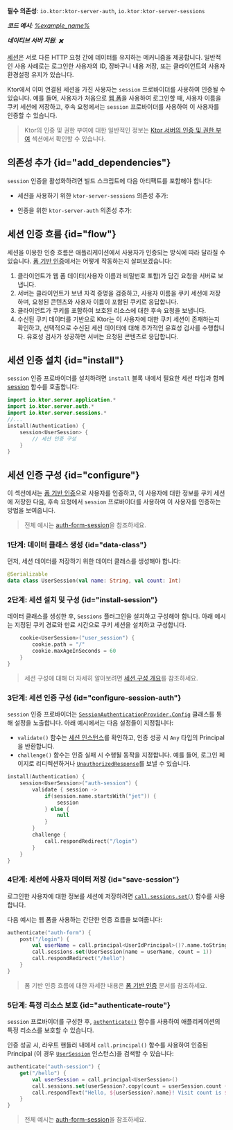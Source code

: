 [//]: # (title: Ktor 서버의 세션 인증)

<show-structure for="chapter" depth="2"/>

<tldr>
<p>
<b>필수 의존성</b>: <code>io.ktor:ktor-server-auth</code>, <code>io.ktor:ktor-server-sessions</code>
</p>
<var name="example_name" value="auth-form-session"/>
<p>
    <b>코드 예시</b>:
    <a href="https://github.com/ktorio/ktor-documentation/tree/%ktor_version%/codeSnippets/snippets/%example_name%">
        %example_name%
    </a>
</p>
<p>
    <b><Links href="/ktor/server-native" summary="Ktor는 Kotlin/Native를 지원하며 추가 런타임이나 가상 머신 없이 서버를 실행할 수 있게 해줍니다.">네이티브 서버</Links> 지원</b>: ✖️
</p>
</tldr>

[세션](server-sessions.md)은 서로 다른 HTTP 요청 간에 데이터를 유지하는 메커니즘을 제공합니다. 일반적인 사용 사례로는 로그인한 사용자의 ID, 장바구니 내용 저장, 또는 클라이언트의 사용자 환경설정 유지가 있습니다.

Ktor에서 이미 연결된 세션을 가진 사용자는 `session` 프로바이더를 사용하여 인증될 수 있습니다. 예를 들어, 사용자가 처음으로 [웹 폼](server-form-based-auth.md)을 사용하여 로그인할 때, 사용자 이름을 쿠키 세션에 저장하고, 후속 요청에서는 `session` 프로바이더를 사용하여 이 사용자를 인증할 수 있습니다.

> Ktor의 인증 및 권한 부여에 대한 일반적인 정보는 [Ktor 서버의 인증 및 권한 부여](server-auth.md) 섹션에서 확인할 수 있습니다.

## 의존성 추가 {id="add_dependencies"}
`session` 인증을 활성화하려면 빌드 스크립트에 다음 아티팩트를 포함해야 합니다:

* 세션을 사용하기 위한 `ktor-server-sessions` 의존성 추가:

  <var name="artifact_name" value="ktor-server-sessions"/>
  <Tabs group="languages">
      <TabItem title="Gradle (Kotlin)" group-key="kotlin">
          <code-block lang="Kotlin" code="              implementation(&quot;io.ktor:%artifact_name%:$ktor_version&quot;)"/>
      </TabItem>
      <TabItem title="Gradle (Groovy)" group-key="groovy">
          <code-block lang="Groovy" code="              implementation &quot;io.ktor:%artifact_name%:$ktor_version&quot;"/>
      </TabItem>
      <TabItem title="Maven" group-key="maven">
          <code-block lang="XML" code="              &lt;dependency&gt;&#10;                  &lt;groupId&gt;io.ktor&lt;/groupId&gt;&#10;                  &lt;artifactId&gt;%artifact_name%-jvm&lt;/artifactId&gt;&#10;                  &lt;version&gt;${ktor_version}&lt;/version&gt;&#10;              &lt;/dependency&gt;"/>
      </TabItem>
  </Tabs>

* 인증을 위한 `ktor-server-auth` 의존성 추가:

  <var name="artifact_name" value="ktor-server-auth"/>
  <Tabs group="languages">
      <TabItem title="Gradle (Kotlin)" group-key="kotlin">
          <code-block lang="Kotlin" code="              implementation(&quot;io.ktor:%artifact_name%:$ktor_version&quot;)"/>
      </TabItem>
      <TabItem title="Gradle (Groovy)" group-key="groovy">
          <code-block lang="Groovy" code="              implementation &quot;io.ktor:%artifact_name%:$ktor_version&quot;"/>
      </TabItem>
      <TabItem title="Maven" group-key="maven">
          <code-block lang="XML" code="              &lt;dependency&gt;&#10;                  &lt;groupId&gt;io.ktor&lt;/groupId&gt;&#10;                  &lt;artifactId&gt;%artifact_name%-jvm&lt;/artifactId&gt;&#10;                  &lt;version&gt;${ktor_version}&lt;/version&gt;&#10;              &lt;/dependency&gt;"/>
      </TabItem>
  </Tabs>

## 세션 인증 흐름 {id="flow"}

세션을 이용한 인증 흐름은 애플리케이션에서 사용자가 인증되는 방식에 따라 달라질 수 있습니다. [폼 기반 인증](server-form-based-auth.md)에서는 어떻게 작동하는지 살펴보겠습니다:

1. 클라이언트가 웹 폼 데이터(사용자 이름과 비밀번호 포함)가 담긴 요청을 서버로 보냅니다.
2. 서버는 클라이언트가 보낸 자격 증명을 검증하고, 사용자 이름을 쿠키 세션에 저장하며, 요청된 콘텐츠와 사용자 이름이 포함된 쿠키로 응답합니다.
3. 클라이언트가 쿠키를 포함하여 보호된 리소스에 대한 후속 요청을 보냅니다.
4. 수신된 쿠키 데이터를 기반으로 Ktor는 이 사용자에 대한 쿠키 세션이 존재하는지 확인하고, 선택적으로 수신된 세션 데이터에 대해 추가적인 유효성 검사를 수행합니다. 유효성 검사가 성공하면 서버는 요청된 콘텐츠로 응답합니다.

## 세션 인증 설치 {id="install"}
`session` 인증 프로바이더를 설치하려면 `install` 블록 내에서 필요한 세션 타입과 함께 [session](https://api.ktor.io/ktor-server/ktor-server-plugins/ktor-server-auth/io.ktor.server.auth/session.html) 함수를 호출합니다:

```kotlin
import io.ktor.server.application.*
import io.ktor.server.auth.*
import io.ktor.server.sessions.*
//...
install(Authentication) {
    session<UserSession> {
        // 세션 인증 구성
    }
}
```

## 세션 인증 구성 {id="configure"}

이 섹션에서는 [폼 기반 인증](server-form-based-auth.md)으로 사용자를 인증하고, 이 사용자에 대한 정보를 쿠키 세션에 저장한 다음, 후속 요청에서 `session` 프로바이더를 사용하여 이 사용자를 인증하는 방법을 보여줍니다.

> 전체 예시는 [auth-form-session](https://github.com/ktorio/ktor-documentation/tree/%ktor_version%/codeSnippets/snippets/auth-form-session)을 참조하세요.

### 1단계: 데이터 클래스 생성 {id="data-class"}

먼저, 세션 데이터를 저장하기 위한 데이터 클래스를 생성해야 합니다:

```kotlin
@Serializable
data class UserSession(val name: String, val count: Int)
```

### 2단계: 세션 설치 및 구성 {id="install-session"}

데이터 클래스를 생성한 후, `Sessions` 플러그인을 설치하고 구성해야 합니다. 아래 예시는 지정된 쿠키 경로와 만료 시간으로 쿠키 세션을 설치하고 구성합니다.

```kotlin
    cookie<UserSession>("user_session") {
        cookie.path = "/"
        cookie.maxAgeInSeconds = 60
    }
}
```

> 세션 구성에 대해 더 자세히 알아보려면 [세션 구성 개요](server-sessions.md#configuration_overview)를 참조하세요.

### 3단계: 세션 인증 구성 {id="configure-session-auth"}

`session` 인증 프로바이더는 [`SessionAuthenticationProvider.Config`](https://api.ktor.io/ktor-server/ktor-server-plugins/ktor-server-auth/io.ktor.server.auth/-session-authentication-provider/-config/index.html) 클래스를 통해 설정을 노출합니다. 아래 예시에서는 다음 설정들이 지정됩니다:

* `validate()` 함수는 [세션 인스턴스](#data-class)를 확인하고, 인증 성공 시 `Any` 타입의 Principal을 반환합니다.
* `challenge()` 함수는 인증 실패 시 수행될 동작을 지정합니다. 예를 들어, 로그인 페이지로 리디렉션하거나 [`UnauthorizedResponse`](https://api.ktor.io/ktor-server/ktor-server-plugins/ktor-server-auth/io.ktor.server.auth/-unauthorized-response/index.html)를 보낼 수 있습니다.

```kotlin
install(Authentication) {
    session<UserSession>("auth-session") {
        validate { session ->
            if(session.name.startsWith("jet")) {
                session
            } else {
                null
            }
        }
        challenge {
            call.respondRedirect("/login")
        }
    }
}
```

### 4단계: 세션에 사용자 데이터 저장 {id="save-session"}

로그인한 사용자에 대한 정보를 세션에 저장하려면 [`call.sessions.set()`](server-sessions.md#use_sessions) 함수를 사용합니다.

다음 예시는 웹 폼을 사용하는 간단한 인증 흐름을 보여줍니다:

```kotlin
authenticate("auth-form") {
    post("/login") {
        val userName = call.principal<UserIdPrincipal>()?.name.toString()
        call.sessions.set(UserSession(name = userName, count = 1))
        call.respondRedirect("/hello")
    }
}
```

> 폼 기반 인증 흐름에 대한 자세한 내용은 [폼 기반 인증](server-form-based-auth.md) 문서를 참조하세요.

### 5단계: 특정 리소스 보호 {id="authenticate-route"}

`session` 프로바이더를 구성한 후, [`authenticate()`](server-auth.md#authenticate-route) 함수를 사용하여 애플리케이션의 특정 리소스를 보호할 수 있습니다.

인증 성공 시, 라우트 핸들러 내에서 `call.principal()` 함수를 사용하여 인증된 Principal (이 경우 [`UserSession`](#data-class) 인스턴스)을 검색할 수 있습니다:

```kotlin
authenticate("auth-session") {
    get("/hello") {
        val userSession = call.principal<UserSession>()
        call.sessions.set(userSession?.copy(count = userSession.count + 1))
        call.respondText("Hello, ${userSession?.name}! Visit count is ${userSession?.count}.")
    }
}
```

> 전체 예시는 [auth-form-session](https://github.com/ktorio/ktor-documentation/tree/%ktor_version%/codeSnippets/snippets/auth-form-session)을 참조하세요.